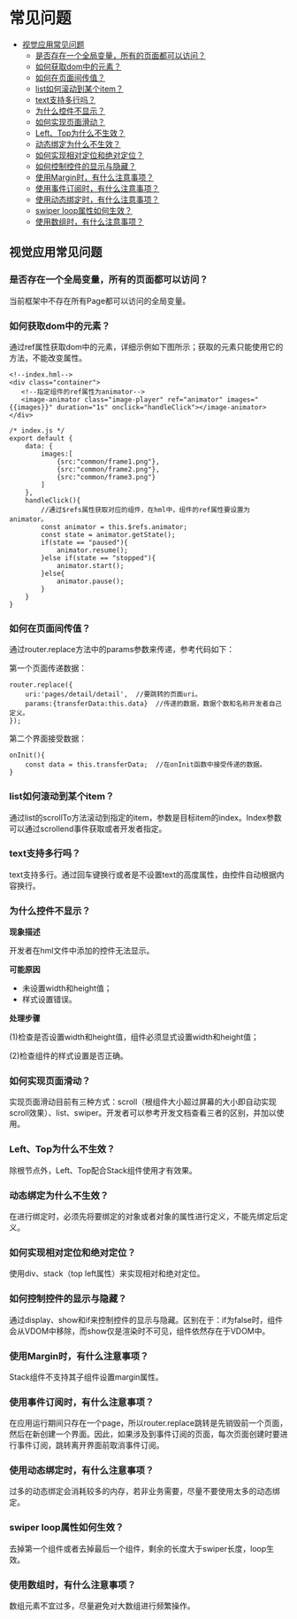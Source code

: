# 常见问题<a name="ZH-CN_TOPIC_0000001055049072"></a>

-   [视觉应用常见问题](#section147421736145813)
    -   [是否存在一个全局变量，所有的页面都可以访问？](#section294382614018)
    -   [如何获取dom中的元素？](#section1423713435019)
    -   [如何在页面间传值？](#section119822143117)
    -   [list如何滚动到某个item？](#section188663819111)
    -   [text支持多行吗？](#section205741157418)
    -   [为什么控件不显示？](#section1345810151025)
    -   [如何实现页面滑动？](#section1724052813218)
    -   [Left、Top为什么不生效？](#section34659571520)
    -   [动态绑定为什么不生效？](#section1758881511313)
    -   [如何实现相对定位和绝对定位？](#section1378730235)
    -   [如何控制控件的显示与隐藏？](#section1243424718312)
    -   [使用Margin时，有什么注意事项？](#section7923357414)
    -   [使用事件订阅时，有什么注意事项？](#section91641925548)
    -   [使用动态绑定时，有什么注意事项？](#section1292412431744)
    -   [swiper loop属性如何生效？](#section1136434952)
    -   [使用数组时，有什么注意事项？](#section1979819133510)


## 视觉应用常见问题<a name="section147421736145813"></a>

### 是否存在一个全局变量，所有的页面都可以访问？<a name="section294382614018"></a>

当前框架中不存在所有Page都可以访问的全局变量。

### 如何获取dom中的元素？<a name="section1423713435019"></a>

通过ref属性获取dom中的元素，详细示例如下图所示；获取的元素只能使用它的方法，不能改变属性。

```
<!--index.hml-->
<div class="container">
   <!--指定组件的ref属性为animator-->
   <image-animator class="image-player" ref="animator" images="{{images}}" duration="1s" onclick="handleClick"></image-animator>
</div>

/* index.js */
export default {
    data: {
        images:[
            {src:"common/frame1.png"},
            {src:"common/frame2.png"},
            {src:"common/frame3.png"}
        ]
    },
    handleClick(){
        //通过$refs属性获取对应的组件，在hml中，组件的ref属性要设置为animator。
        const animator = this.$refs.animator;
        const state = animator.getState();
        if(state == "paused"){
            animator.resume();
        }else if(state == "stopped"){
            animator.start();
        }else{
            animator.pause();
        }
    }
}
```

### 如何在页面间传值？<a name="section119822143117"></a>

通过router.replace方法中的params参数来传递，参考代码如下：

第一个页面传递数据：

```
router.replace({
    uri:'pages/detail/detail',  //要跳转的页面uri。
    params:{transferData:this.data}  //传递的数据，数据个数和名称开发者自己定义。
});
```

第二个界面接受数据：

```
onInit(){
    const data = this.transferData;  //在onInit函数中接受传递的数据。
}  
```

### list如何滚动到某个item？<a name="section188663819111"></a>

通过list的scrollTo方法滚动到指定的item，参数是目标item的index。Index参数可以通过scrollend事件获取或者开发者指定。

### text支持多行吗？<a name="section205741157418"></a>

text支持多行。通过回车键换行或者是不设置text的高度属性，由控件自动根据内容换行。

### 为什么控件不显示？<a name="section1345810151025"></a>

**现象描述**

开发者在hml文件中添加的控件无法显示。

**可能原因**

-   未设置width和height值；
-   样式设置错误。

**处理步骤**

\(1\)检查是否设置width和height值，组件必须显式设置width和height值；

\(2\)检查组件的样式设置是否正确。

### 如何实现页面滑动？<a name="section1724052813218"></a>

实现页面滑动目前有三种方式：scroll（根组件大小超过屏幕的大小即自动实现scroll效果）、list、swiper。开发者可以参考开发文档查看三者的区别，并加以使用。

### Left、Top为什么不生效？<a name="section34659571520"></a>

除根节点外，Left、Top配合Stack组件使用才有效果。

### 动态绑定为什么不生效？<a name="section1758881511313"></a>

在进行绑定时，必须先将要绑定的对象或者对象的属性进行定义，不能先绑定后定义。

### 如何实现相对定位和绝对定位？<a name="section1378730235"></a>

使用div、stack（top left属性）来实现相对和绝对定位。

### 如何控制控件的显示与隐藏？<a name="section1243424718312"></a>

通过display、show和if来控制控件的显示与隐藏。区别在于：if为false时，组件会从VDOM中移除，而show仅是渲染时不可见，组件依然存在于VDOM中。

### 使用Margin时，有什么注意事项？<a name="section7923357414"></a>

Stack组件不支持其子组件设置margin属性。

### 使用事件订阅时，有什么注意事项？<a name="section91641925548"></a>

在应用运行期间只存在一个page，所以router.replace跳转是先销毁前一个页面，然后在新创建一个界面。因此，如果涉及到事件订阅的页面，每次页面创建时要进行事件订阅，跳转离开界面前取消事件订阅。

### 使用动态绑定时，有什么注意事项？<a name="section1292412431744"></a>

过多的动态绑定会消耗较多的内存，若非业务需要，尽量不要使用太多的动态绑定。

### swiper loop属性如何生效？<a name="section1136434952"></a>

去掉第一个组件或者去掉最后一个组件，剩余的长度大于swiper长度，loop生效。

### 使用数组时，有什么注意事项？<a name="section1979819133510"></a>

数组元素不宜过多，尽量避免对大数组进行频繁操作。

